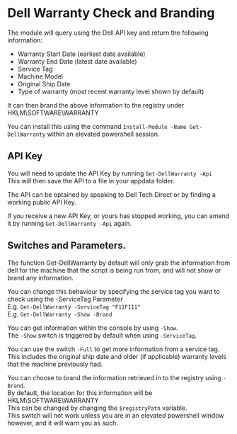 # Dell Warranty Check and Branding

The module will query using the Dell API key and return the following information:

   * Warranty Start Date (earliest date available)  
   * Warranty End Date (latest date available)  
   * Service Tag  
   * Machine Model  
   * Original Ship Date  
   * Type of warranty (most recent warranty level shown by default)

It can then brand the above information to the registry under HKLM\SOFTWARE\WARRANTY  

You can install this using the command `Install-Module -Name Get-DellWarranty` within an elevated powershell session.

## API Key
You will need to update the API Key by running `Get-DellWarranty -Api`    
This will then save the API to a file in your appdata folder.  

The API can be optained by speaking to Dell Tech Direct or by finding a working public API Key.  

If you receive a new API Key, or yours has stopped working, you can amend it by running `Get-DellWarranty -Api` again.  

## Switches and Parameters.  

The function Get-DellWarranty by default will only grab the information from dell for the machine that the script is being run from, and will not show or brand any information.

You can change this behaviour by specifying the service tag you want to check using the -ServiceTag Parameter  
E.g. `Get-DellWarranty -ServiceTag "F11F111"`  
E.g. `Get-DellWarranty -Show -Brand`  

You can get information within the console by using `-Show`.  
The `-Show` switch is triggered by default when using `-ServiceTag`.

You can use the switch `-Full` to get more information from a service tag.
This includes the original ship date and older (if applicable) warranty levels that the machine previously had.

You can choose to brand the information retrieved in to the registry using `-Brand`.  
By default, the location for this information will be HKLM\SOFTWARE\WARRANTY  
This can be changed by changing the `$registryPath` variable.  
This switch will not work unless you are in an elevated powershell window however, and it will warn you as such.
